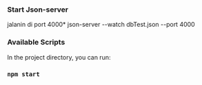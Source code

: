### Start Json-server

jalanin di port 4000*
json-server --watch dbTest.json --port 4000

### Available Scripts

In the project directory, you can run:

### `npm start`

